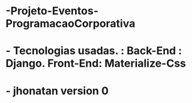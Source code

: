 # -Projeto-Eventos-ProgramacaoCorporativa
# - Tecnologias usadas. : Back-End : Django.  Front-End: Materialize-Css 
# - jhonatan version 0


